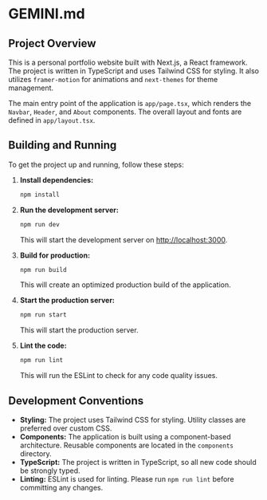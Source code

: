 
# GEMINI.md

## Project Overview

This is a personal portfolio website built with Next.js, a React framework. The project is written in TypeScript and uses Tailwind CSS for styling. It also utilizes `framer-motion` for animations and `next-themes` for theme management.

The main entry point of the application is `app/page.tsx`, which renders the `Navbar`, `Header`, and `About` components. The overall layout and fonts are defined in `app/layout.tsx`.

## Building and Running

To get the project up and running, follow these steps:

1.  **Install dependencies:**
    ```bash
    npm install
    ```

2.  **Run the development server:**
    ```bash
    npm run dev
    ```
    This will start the development server on [http://localhost:3000](http://localhost:3000).

3.  **Build for production:**
    ```bash
    npm run build
    ```
    This will create an optimized production build of the application.

4.  **Start the production server:**
    ```bash
    npm run start
    ```
    This will start the production server.

5.  **Lint the code:**
    ```bash
    npm run lint
    ```
    This will run the ESLint to check for any code quality issues.

## Development Conventions

*   **Styling:** The project uses Tailwind CSS for styling. Utility classes are preferred over custom CSS.
*   **Components:** The application is built using a component-based architecture. Reusable components are located in the `components` directory.
*   **TypeScript:** The project is written in TypeScript, so all new code should be strongly typed.
*   **Linting:** ESLint is used for linting. Please run `npm run lint` before committing any changes.

